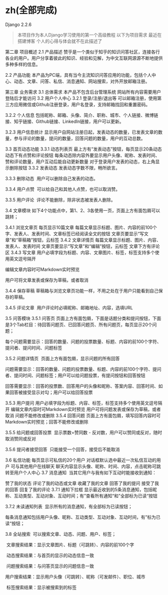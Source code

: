 # zh(全部完成)
Django 2.2.6
>本项目作为本人Django学习使用的第一个高级教程 
>以下为项目需求  最近在搭建博客 个人的心得与体会就不在此描述了


第二章 项目概述
2.1 产品描述
​ 赞乎是一个类似于知乎的知识问答社区，连接各行各业的用户。用户分享着彼此的知识、经验和见解，为中文互联网源源不断地提供多种多样的信息。

2.2 产品功能
​ 本产品为PC端，具有当今主流知识问答应用的功能，包括个人中心、动态、文章、问答、私信、消息通知、网站搜索，对外开放邮箱注册。

第三章 业务需求
3.1 总体需求
本产品不包含后台管理系统
网站所有内容需要用户登陆后才能访问
3.2 用户个人中心
3.2.1 登录/注册/退出等
​ 可以邮箱注册，使用第三方应用微信或Github注册登录，用户名登录，支持邮箱找回和重置密码。

3.2.2 个人信息
​ 包括昵称、邮箱、头像、简介、职称、城市、个人链接、微博链接、知乎链接、Github链接、LinkedIn链接，用户可以更新。

3.2.3 用户信息统计
​ 显示用户自网站注册日起，发表动态的数量，已发表文章的数量，参与评论的数量，提问的数量，回答问题的数量，用户的互动总数。

3.3 首页动态功能
3.3.1 动态列表页
最上方有“发表动态”按钮，每页显示20条动态
动态下有点赞和评论按钮
每条动态除内容外要显示用户头像、昵称、发表时间、赞和评论数量，用户互动后能自动更新数量
对于登录用户发表的动态，右上角显示删除按钮
3.3.2 发表动态
​ 发表动态字数不限，畅所欲言。

3.3.3 删除动态
​ 用户可以删除自己发表的动态。

3.3.4 用户点赞
​ 可以给自己和其他人点赞，也可以取消赞。

3.3.5 用户评论
​ 评论不能删除，除非状态被发表人删除。

3.4 文章模块
如下4个功能点中，第1、2、3各使用一页，页面上方有面包屑可以跳转；

3.4.1 浏览文章页
每页显示10篇文章
每篇文章显示标题、图片、内容的前100个字、发表人、发表时间、文章标签已经阅读全文的按钮
文章页要显示“写文章”和“草稿箱”按钮，云标签
3.4.2 文章详情页
每篇文章显示标题、图片、内容、发表人、发表时间
文章页要显示“写文章”和“编辑”按钮，云标签
文章下方有评论区
3.4.3 写文章
用户必填字段为标题、内容、文章图片、标签，标签支持多个使用英文逗号隔开

编辑文章内容时可Markdown实时预览

用户可将文章发表或保存为草稿，或者取消

3.4.4 保存草稿
​ 草稿箱与浏览文章页功能一样，不用之处在于用户只能看到自己保存的草稿。

3.4.5 评论文章
​ 用户评论时必填昵称、邮箱地址、内容，选填URL

3.5 问答模块
3.5.1 问答页
​ 页面上方有面包屑，下面是话题分类和提问按钮，下面是3个Tab栏目：待回答问题页、已回答问题页、所有问题页，每页显示20个问题；

​ 每个问题需要显示：回答的数量、问题的投票数量、标题、内容的前100个字符、提问者、提问时间、问题标签

3.5.2 问题详情页
​ 页面上方有面包屑，显示问题的所有回答

​ 问题需要显示：回答的数量、问题的投票数量、标题、内容的前100个字符、提问者、提问时间、问题标签；用户可以给问题投票，有提问按钮和回答按钮

​ 回答需要显示：回答的投票数、回答用户的头像和昵称、答案内容、回答时间、如果回答被接受显示对勾；用户可以给回答投票

3.5.3 用户提问
用户必填字段为标题、内容、标签，标签支持多个使用英文逗号隔开
编辑文章内容时可Markdown实时预览
用户可将问题发表或保存为草稿，或者取消
问题不能修改或删除
3.5.4 回答问题
​ 页面上方有面包屑，填写回答内容时可Markdown实时预览；回答不能修改或删除

3.5.5 给问题或回答投票
​ 显示票数=赞同数 - 反对数，用户可以赞同或反对，随时取消赞同或反对

3.5.6 提问者接受回答
​ 只能接受一个回答，接受后不能取消

3.6 私信功能
每页显示可私信的20个用户
对话框默认选中最近一次私信互动的用户
可与其他用户在线聊天
聊天内容显示头像、昵称、时间、内容，点击昵称可跳转至用户个人中心
3.7 消息通知
​ 当其它用户与我有如下互动时能接收到通知：

赞了我的状态
评论了我的动态或文章
收藏了我的文章
回答了我的提问
接受了我的回答
回复了我的评论
3.7.1 通知下拉框
​ 显示最近收到的5条消息通知，包括昵称、互动类型、互动对象、互动时间；有”查看所有通知“和”全部标为已读“按钮

3.7.2 未读通知列表
​ 显示所有的消息通知，有全部标为已读按钮；

​ 每条消息通知包括用户头像、昵称、互动类型、互动对象、互动时间，有”标为已读“按钮；

3.8 全站搜索
​ 可以搜索文章、动态、问题、用户、标签；

​ 文章搜索结果：显示文章图片、标题（可跳转）、内容的前100个字

​ 动态搜索结果：与首页的显示的动态信息一致

​ 问题搜索结果：与问答页显示的问题信息一致

​ 用户搜索结果：显示用户头像（可跳转）、昵称（可发邮件）、职位、城市

​ 标签搜索结果：显示被搜索到的标签
